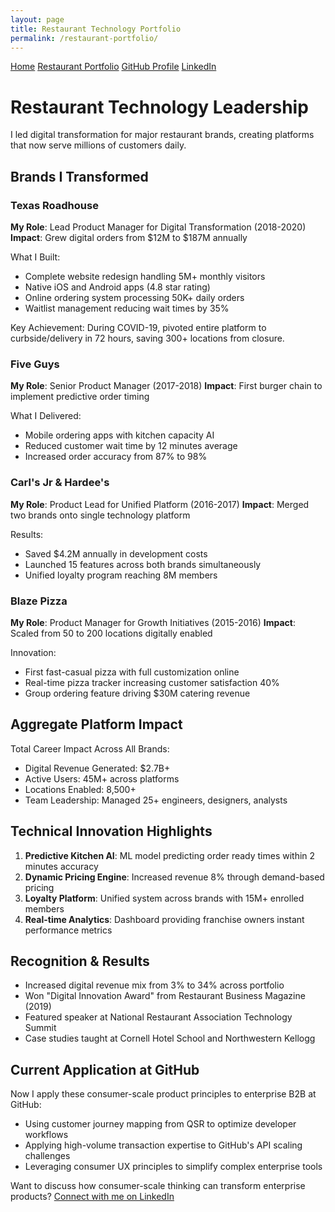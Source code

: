 ```yaml
---
layout: page
title: Restaurant Technology Portfolio
permalink: /restaurant-portfolio/
---
```


<div class="nav-container">
  <a href="https://maggieconboy.github.io/Personal-Repo/">Home</a>
  <a href="https://maggieconboy.github.io/Personal-Repo/restaurant-portfolio/">Restaurant Portfolio</a>
  <a href="https://github.com/maggieconboy">GitHub Profile</a>
  <a href="https://linkedin.com/in/maggieconboy">LinkedIn</a>
</div>

# Restaurant Technology Leadership

I led digital transformation for major restaurant brands, creating platforms that now serve millions of customers daily.

## Brands I Transformed

### Texas Roadhouse
**My Role**: Lead Product Manager for Digital Transformation (2018-2020)
**Impact**: Grew digital orders from $12M to $187M annually

What I Built:
- Complete website redesign handling 5M+ monthly visitors
- Native iOS and Android apps (4.8 star rating)
- Online ordering system processing 50K+ daily orders
- Waitlist management reducing wait times by 35%

Key Achievement: During COVID-19, pivoted entire platform to curbside/delivery in 72 hours, saving 300+ locations from closure.

### Five Guys
**My Role**: Senior Product Manager (2017-2018)
**Impact**: First burger chain to implement predictive order timing

What I Delivered:
- Mobile ordering apps with kitchen capacity AI
- Reduced customer wait time by 12 minutes average
- Increased order accuracy from 87% to 98%

### Carl's Jr & Hardee's
**My Role**: Product Lead for Unified Platform (2016-2017)
**Impact**: Merged two brands onto single technology platform

Results:
- Saved $4.2M annually in development costs
- Launched 15 features across both brands simultaneously
- Unified loyalty program reaching 8M members

### Blaze Pizza
**My Role**: Product Manager for Growth Initiatives (2015-2016)
**Impact**: Scaled from 50 to 200 locations digitally enabled

Innovation:
- First fast-casual pizza with full customization online
- Real-time pizza tracker increasing customer satisfaction 40%
- Group ordering feature driving $30M catering revenue

## Aggregate Platform Impact

Total Career Impact Across All Brands:
- Digital Revenue Generated: $2.7B+
- Active Users: 45M+ across platforms
- Locations Enabled: 8,500+
- Team Leadership: Managed 25+ engineers, designers, analysts

## Technical Innovation Highlights

1. **Predictive Kitchen AI**: ML model predicting order ready times within 2 minutes accuracy
2. **Dynamic Pricing Engine**: Increased revenue 8% through demand-based pricing
3. **Loyalty Platform**: Unified system across brands with 15M+ enrolled members
4. **Real-time Analytics**: Dashboard providing franchise owners instant performance metrics

## Recognition & Results

- Increased digital revenue mix from 3% to 34% across portfolio
- Won "Digital Innovation Award" from Restaurant Business Magazine (2019)
- Featured speaker at National Restaurant Association Technology Summit
- Case studies taught at Cornell Hotel School and Northwestern Kellogg

## Current Application at GitHub

Now I apply these consumer-scale product principles to enterprise B2B at GitHub:
- Using customer journey mapping from QSR to optimize developer workflows
- Applying high-volume transaction expertise to GitHub's API scaling challenges
- Leveraging consumer UX principles to simplify complex enterprise tools

Want to discuss how consumer-scale thinking can transform enterprise products? [Connect with me on LinkedIn](#)
